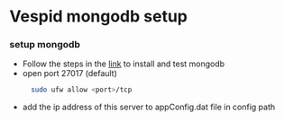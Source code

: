 # Vespid mongodb setup

### setup mongodb
- Follow the steps in the [link](https://www.mongodb.com/docs/manual/tutorial/install-mongodb-on-ubuntu/) to install and test mongodb
- open port 27017 (default)
  ```bash
	sudo ufw allow <port>/tcp
	```
- add the ip address of this server to appConfig.dat file in config path